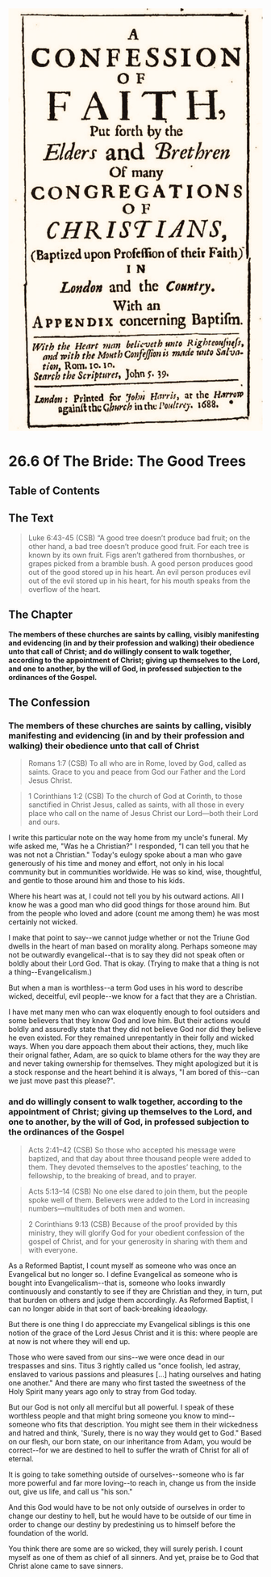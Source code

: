 <img class="intro-right" src="../images/art-1689.png">

# 26.6 Of The Bride: The Good Trees

## Table of Contents

<!-- toc -->

## The Text

>Luke 6:43-45 (CSB) “A good tree doesn’t produce bad fruit; on the other hand, a bad tree doesn’t produce good fruit. For each tree is known by its own fruit. Figs aren’t gathered from thornbushes, or grapes picked from a bramble bush. A good person produces good out of the good stored up in his heart. An evil person produces evil out of the evil stored up in his heart, for his mouth speaks from the overflow of the heart.

## The Chapter

**The members of these churches are saints by calling, visibly manifesting and evidencing (in and by their profession and walking) their obedience unto that call of Christ; and do willingly consent to walk together, according to the appointment of Christ; giving up themselves to the Lord, and one to another, by the will of God, in professed subjection to the ordinances of the Gospel.**

## The Confession

### The members of these churches are saints by calling, visibly manifesting and evidencing (in and by their profession and walking) their obedience unto that call of Christ

>Romans 1:7 (CSB) To all who are in Rome, loved by God, called as saints. Grace to you and peace from God our Father and the Lord Jesus Christ.

>1 Corinthians 1:2 (CSB) To the church of God at Corinth, to those sanctified in Christ Jesus, called as saints, with all those in every place who call on the name of Jesus Christ our Lord—both their Lord and ours.

I write this particular note on the way home from my uncle's funeral. My wife asked me, "Was he a Christian?" I responded, "I can tell you that he was not not a Christian." Today's eulogy spoke about a man who gave generously of his time and money and effort, not only in his local community but in communities worldwide. He was so kind, wise, thoughtful, and gentle to those around him and those to his kids.

Where his heart was at, I could not tell you by his outward actions. All I know he was a good man who did good things for those around him. But from the people who loved and adore (count me among them) he was most certainly not wicked.

I make that point to say--we cannot judge whether or not the Triune God dwells in the heart of man based on morality along. Perhaps someone may not be outwardly evangelical--that is to say they did not speak often or boldly about their Lord God. That is okay. (Trying to make that a thing is not a thing--Evangelicalism.)

But when a man is worthless--a term God uses in his word to describe wicked, deceitful, evil people--we know for a fact that they are a Christian.

I have met many men who can wax eloquently enough to fool outsiders and some believers that they know God and love him. But their actions would boldly and assuredly state that they did not believe God nor did they believe he even existed. For they remained unrepentantly in their folly and wicked ways. When you dare appoach them about their actions, they, much like their orignal father, Adam, are so quick to blame others for the way they are and never taking ownership for themselves. They might apologized but it is a stock response and the heart behind it is always, "I am bored of this--can we just move past this please?".

### and do willingly consent to walk together, according to the appointment of Christ; giving up themselves to the Lord, and one to another, by the will of God, in professed subjection to the ordinances of the Gospel

>Acts 2:41–42 (CSB) So those who accepted his message were baptized, and that day about three thousand people were added to them. They devoted themselves to the apostles’ teaching, to the fellowship, to the breaking of bread, and to prayer.

>Acts 5:13–14 (CSB) No one else dared to join them, but the people spoke well of them. Believers were added to the Lord in increasing numbers—multitudes of both men and women.

>2 Corinthians 9:13 (CSB) Because of the proof provided by this ministry, they will glorify God for your obedient confession of the gospel of Christ, and for your generosity in sharing with them and with everyone.

As a Reformed Baptist, I count myself as someone who was once an Evangelical but no longer so. I define Evangelical as someone who is bought into Evangelicalism--that is, someone who looks inwardly continuously and constantly to see if they are Christian and they, in turn, put that burden on others and judge them accordingly. As Reformed Baptist, I can no longer abide in that sort of back-breaking ideaology.

But there is one thing I do apprecciate my Evangelical siblings is this one notion of the grace of the Lord Jesus Christ and it is this: where people are at now is not where they will end up.

Those who were saved from our sins--we were once dead in our trespasses and sins. Titus 3 rightly called us "once foolish, led astray, enslaved to various passions and pleasures [...] hating ourselves and hating one another." And there are many who first tasted the sweetness of the Holy Spirit many years ago only to stray from God today.

But our God is not only all merciful but all powerful. I speak of these worthless people and that might bring someone you know to mind--someone who fits that description. You might see them in their wickedness and hatred and think, 'Surely, there is no way they would get to God." Based on our flesh, our born state, on our inheritance from Adam, you would be correct--for we are destined to hell to suffer the wrath of Christ for all of eternal.

It is going to take something outside of ourselves--someone who is far more powerful and far more loving--to reach in, change us from the inside out, give us life, and call us "his son."

And this God would have to be not only outside of ourselves in order to change our destiny to hell, but he would have to be outside of our time in order to change our destiny by predestining us to himself before the foundation of the world.

You think there are some are so wicked, they will surely perish. I count myself as one of them as chief of all sinners. And yet, praise be to God that Christ alone came to save sinners.
